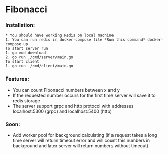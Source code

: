 # Fibonacci

### **Installation**:
    * You should have working Redis on local machine
    1. You can run redis in docker-compose file *Run this command* docker-compose up
    To start server run 
    1. go mod download 
    2. go run ./cmd/server/main.go 
    To start client 
    1. go run ./cmd/client/main.go 
    
### **Features**:
 * You can count Fibonacci numbers between x and y 
 * If the requested number occurs for the first time server will save it to redis storage
 * The server support grpc and http protocol with addresses localhost:5300 (grpc) and localhost:5400 (http)

### **Soon**:
 * Add worker pool for background calculating (if a request takes a long time server will return 
 timeout error and will count this numbers in background and later server will return numbers without timeout)
